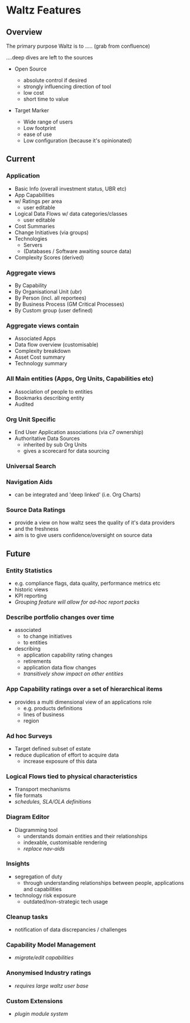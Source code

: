 # Waltz Features

## Overview

The primary purpose Waltz is to ..... (grab from confluence)

....deep dives are left to the sources

- Open Source
    - absolute control if desired
    - strongly influencing direction of tool
    - low cost
    - short time to value

- Target Marker
    - Wide range of users
    - Low footprint
    - ease of use
    - Low configuration (because it's opinionated)



## Current


### Application
  - Basic Info (overall investment status, UBR etc)
  - App Capabilities
  - w/ Ratings per area
    - user editable
  - Logical Data Flows w/ data categories/classes
    - user editable
  - Cost Summaries
  - Change Initiatives (via groups)
  - Technologies
    - Servers
    - (Databases / Software awaiting source data)
  - Complexity Scores (derived)

### Aggregate views
  - By Capability
  - By Organisational Unit (ubr)
  - By Person (incl. all reportees)
  - By Business Process (GM Critical Processes)
  - By Custom group (user defined)

### Aggregate views contain
  - Associated Apps
  - Data flow overview (customisable)
  - Complexity breakdown
  - Asset Cost summary
  - Technology summary

### All Main entities (Apps, Org Units, Capabilities etc)
  - Association of people to entities
  - Bookmarks describing entity
  - Audited

### Org Unit Specific
  - End User Application associations (via c7 ownership)
  - Authoritative Data Sources
    - inherited by sub Org Units
    - gives a scorecard for data sourcing 

### Universal Search

### Navigation Aids
  - can be integrated and 'deep linked' (i.e. Org Charts)

### Source Data Ratings
  - provide a view on how waltz sees the quality of it's data providers
  - and the freshness
  - aim is to give users confidence/oversight on source data


## Future


### Entity Statistics
  - e.g. compliance flags, data quality, performance metrics etc
  - historic views
  - KPI reporting
  - *Grouping feature will allow for ad-hoc report packs*

### Describe portfolio changes over time
  - associated 
    - to change initiatives
    - to entities
  - describing
    - application capability rating changes
    - retirements
    - application data flow changes
    - *transitively show impact on other entities*

### App Capability ratings over a set of hierarchical items
  - provides a multi dimensional view of an applications role
    - e.g. products definitions
    - lines of business
    - region

### Ad hoc Surveys
  - Target defined subset of estate
  - reduce duplication of effort to acquire data
    - increase exposure of this data

### Logical Flows tied to physical characteristics
  - Transport mechanisms
  - file formats
  - *schedules, SLA/OLA definitions*

### Diagram Editor
  - Diagramming tool
    - understands domain entities and their relationships
    - indexable, customisable rendering
    - *replace nav-aids*

### Insights
  - segregation of duty
    - through understanding relationships between people, applications and capabilities
  - technology risk exposure
    - outdated/non-strategic tech usage

### Cleanup tasks
  - notification of data discrepancies / challenges

### Capability Model Management
  - *migrate/edit capabilities*

### Anonymised Industry ratings
  - *requires large waltz user base*

### Custom Extensions
  - *plugin module system*




